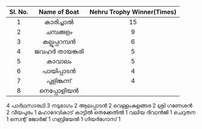| Sl. No.| Name of Boat|Nehru Trophy Winner(Times) |
| :-------------: |:-------------:| :-----:|   
1|കാരിച്ചാൽ|15
2|ചമ്പക്കുളം|9
3|കല്ലൂപ്പറമ്പന്‍|6
4|ജവഹർ തായങ്കരി |5
5|കാവാലം |5
6|പായിപ്പാടൻ|4
7|പുളിങ്കുന്ന്|4
8|നെപ്പോളിയന്‍
4
പാര്‍ഥസാരഥി
3
നടുഭാഗം
2
ആലപ്പാടൻ 
2
വെള്ളംകുളങ്ങര
2
ശ്രി ഗണേശന്‍
2
 വീയപുരം
1
മഹാദേവികാട് കാട്ടിൽ തെക്കേതിൽ
1
വലിയ ദിവാൻജി
1
ചെറുതന 
1
സെന്റ് ജോർജ് 
1
ഗബ്രിയേൽ
1
ഗിയര്‍ഗോസ്
1

